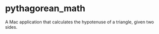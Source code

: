 # pythagorean_math
A Mac application that calculates the hypotenuse of a triangle, given two sides.
